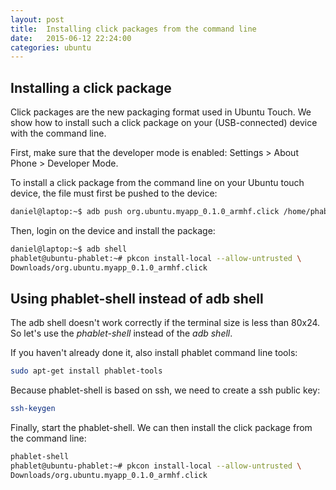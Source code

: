 ```yaml
---
layout: post
title:  Installing click packages from the command line
date:   2015-06-12 22:24:00
categories: ubuntu
---
```


## Installing a click package

Click packages are the new packaging format used in Ubuntu Touch. We show how to install such 
a click package on your (USB-connected) device with the command line.  

First, make sure that the developer mode is enabled: Settings > About Phone > Developer Mode.

To install a click package from the command line on your Ubuntu touch device, the file
must first be pushed to the device:

```bash
daniel@laptop:~$ adb push org.ubuntu.myapp_0.1.0_armhf.click /home/phablet/Downloads/
```


Then, login on the device and install the package: 

```bash
daniel@laptop:~$ adb shell
phablet@ubuntu-phablet:~# pkcon install-local --allow-untrusted \
Downloads/org.ubuntu.myapp_0.1.0_armhf.click 
```



## Using phablet-shell instead of adb shell

The adb shell doesn't work correctly if the terminal size is less than 80x24. So let's use the 
_phablet-shell_ instead of the _adb shell_.
 
If you haven't already done it, also install phablet command line tools:

```bash
sudo apt-get install phablet-tools 
```

Because phablet-shell is based on ssh, we need to create a ssh public key:

```bash
ssh-keygen 
```

Finally, start the phablet-shell. We can then install the click package from the command line:

```bash
phablet-shell
phablet@ubuntu-phablet:~# pkcon install-local --allow-untrusted \
Downloads/org.ubuntu.myapp_0.1.0_armhf.click
```
